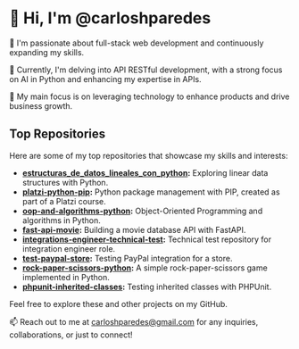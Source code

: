 # 👋 Hi, I'm @carloshparedes

👀 I'm passionate about full-stack web development and continuously expanding my skills.

🌱 Currently, I'm delving into API RESTful development, with a strong focus on AI in Python and enhancing my expertise in APIs.

🚀 My main focus is on leveraging technology to enhance products and drive business growth.

## Top Repositories

Here are some of my top repositories that showcase my skills and interests:

- **[estructuras_de_datos_lineales_con_python](https://github.com/carloshparedes/estructuras_de_datos_lineales_con_python):** Exploring linear data structures with Python.
- **[platzi-python-pip](https://github.com/carloshparedes/platzi-python-pip):** Python package management with PIP, created as part of a Platzi course.
- **[oop-and-algorithms-python](https://github.com/carloshparedes/oop-and-algorithms-python):** Object-Oriented Programming and algorithms in Python.
- **[fast-api-movie](https://github.com/carloshparedes/fast-api-movie):** Building a movie database API with FastAPI.
- **[integrations-engineer-technical-test](https://github.com/carloshparedes/integrations-engineer-technical-test):** Technical test repository for integration engineer role.
- **[test-paypal-store](https://github.com/carloshparedes/test-paypal-store):** Testing PayPal integration for a store.
- **[rock-paper-scissors-python](https://github.com/carloshparedes/rock-paper-scissors-python):** A simple rock-paper-scissors game implemented in Python.
- **[phpunit-inherited-classes](https://github.com/carloshparedes/phpunit-inherited-classes):** Testing inherited classes with PHPUnit.

Feel free to explore these and other projects on my GitHub.

📫 Reach out to me at carloshparedes@gmail.com for any inquiries, collaborations, or just to connect!
